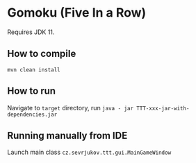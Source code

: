 # Gomoku (Five In a Row)

Requires JDK 11.

## How to compile
`mvn clean install`


## How to run
Navigate to `target` directory, run 
`java - jar TTT-xxx-jar-with-dependencies.jar`

## Running manually from IDE
Launch main class `cz.sevrjukov.ttt.gui.MainGameWindow`
